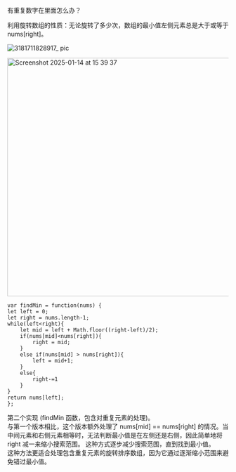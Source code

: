 有重复数字在里面怎么办？     

利用旋转数组的性质：无论旋转了多少次，数组的最小值左侧元素总是大于或等于 nums[right]。      

![3181711828917_ pic](https://github.com/xkong-study/gucheng_algorithm/assets/100473178/8389407f-b6f6-446d-ae72-604619bddd41)

<img width="543" alt="Screenshot 2025-01-14 at 15 39 37" src="https://github.com/user-attachments/assets/24fd41ba-003c-4b81-a7a6-a01afa8fa5a0" />


```code
var findMin = function(nums) {
let left = 0;
let right = nums.length-1;
while(left<right){
    let mid = left + Math.floor((right-left)/2);
    if(nums[mid]<nums[right]){
        right = mid;
    }
    else if(nums[mid] > nums[right]){
        left = mid+1;
    }
    else{
        right-=1
    }
}
return nums[left];
};

```
第二个实现 (findMin 函数，包含对重复元素的处理)。  
与第一个版本相比，这个版本额外处理了 nums[mid] == nums[right] 的情况。当中间元素和右侧元素相等时，无法判断最小值是在左侧还是右侧，因此简单地将 right 减一来缩小搜索范围。    这种方式逐步减少搜索范围，直到找到最小值。   
这种方法更适合处理包含重复元素的旋转排序数组，因为它通过逐渐缩小范围来避免错过最小值。    
